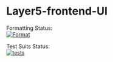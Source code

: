 # Layer5-frontend-UI

Formatting Status:  
[![Format](https://github.com/Knox-AAU/Layer5-frontend-UI/actions/workflows/format.yml/badge.svg)](https://github.com/Knox-AAU/Layer5-frontend-UI/actions/workflows/format.yml)

Test Suits Status:  
[![tests](https://github.com/Knox-AAU/Layer5-frontend-UI/actions/workflows/tests.yml/badge.svg)](https://github.com/Knox-AAU/Layer5-frontend-UI/actions/workflows/tests.yml)
